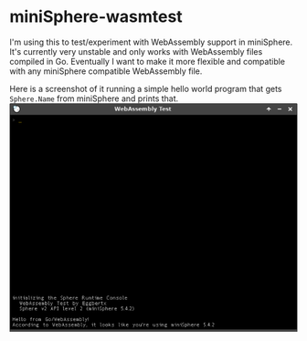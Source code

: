 # miniSphere-wasmtest

I'm using this to test/experiment with WebAssembly support in miniSphere. It's currently very unstable and only works with WebAssembly files compiled in Go. Eventually I want to make it more flexible and compatible with any miniSphere compatible WebAssembly file.

Here is a screenshot of it running a simple hello world program that gets `Sphere.Name` from miniSphere and prints that.
![Screenshot](screenshot.png)